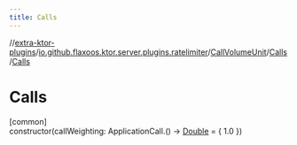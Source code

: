 ```yaml
---
title: Calls
---
```

//[extra-ktor-plugins](../../../../index.md)/[io.github.flaxoos.ktor.server.plugins.ratelimiter](../../index.md)/[CallVolumeUnit](../index.md)/[Calls](index.md)/[Calls](-calls.md)



# Calls



[common]\
constructor(callWeighting: ApplicationCall.() -&gt; [Double](https://kotlinlang.org/api/latest/jvm/stdlib/kotlin/-double/index.md) = { 1.0 })




